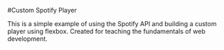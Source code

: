 #Custom Spotify Player

This is a simple example of using the Spotify API and building a custom player using flexbox. Created for teaching the fundamentals of web development.